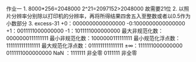 作业一
1.
8000*256=2048000
2^21=2097152>2048000
故需要21位
2.
以照片分辨率分别除以打印机的分辨率，再将所得结果四舍五入至整数或者以0.5作为小数部分
3.
excess-31
+0：0000000000000000
-0:1000000000000000
+1：0011111000000000
-1：1011111000000000
最大非规范化数：0000000111111111
最小非规范化数：1000000111111111
最小规范化浮点数：1111111111111111
最大规范化浮点数：0111111111111111
±∞：1111111000000000     0111111000000000
NaN ：1111111 非全零      0111111 非全零
